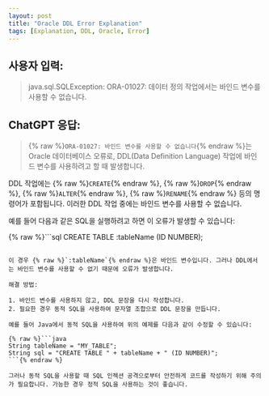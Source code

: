 ```yaml
---
layout: post
title: "Oracle DDL Error Explanation"
tags: [Explanation, DDL, Oracle, Error]
---
```


## 사용자 입력:
> java.sql.SQLException: ORA-01027: 데이터 정의 작업에서는 바인드 변수를 사용할 수 없습니다. 

## ChatGPT 응답:
> {% raw %}`ORA-01027: 바인드 변수를 사용할 수 없습니다`{% endraw %}는 Oracle 데이터베이스 오류로, DDL(Data Definition Language) 작업에 바인드 변수를 사용하려고 할 때 발생합니다.

DDL 작업에는 {% raw %}`CREATE`{% endraw %}, {% raw %}`DROP`{% endraw %}, {% raw %}`ALTER`{% endraw %}, {% raw %}`RENAME`{% endraw %} 등의 명령어가 포함됩니다. 이러한 DDL 작업 중에는 바인드 변수를 사용할 수 없습니다.

예를 들어 다음과 같은 SQL을 실행하려고 하면 이 오류가 발생할 수 있습니다:

{% raw %}```sql
CREATE TABLE :tableName (ID NUMBER);
```{% endraw %}

이 경우 {% raw %}`:tableName`{% endraw %}은 바인드 변수입니다. 그러나 DDL에서는 바인드 변수를 사용할 수 없기 때문에 오류가 발생합니다.

해결 방법:

1. 바인드 변수를 사용하지 않고, DDL 문장을 다시 작성합니다.
2. 필요한 경우 동적 SQL을 사용하여 문자열 조합으로 DDL 문장을 만듭니다.

예를 들어 Java에서 동적 SQL을 사용하여 위의 예제를 다음과 같이 수정할 수 있습니다:

{% raw %}```java
String tableName = "MY_TABLE";
String sql = "CREATE TABLE " + tableName + " (ID NUMBER)";
```{% endraw %}

그러나 동적 SQL을 사용할 때 SQL 인젝션 공격으로부터 안전하게 코드를 작성하기 위해 주의가 필요합니다. 가능한 경우 정적 SQL을 사용하는 것이 좋습니다.

